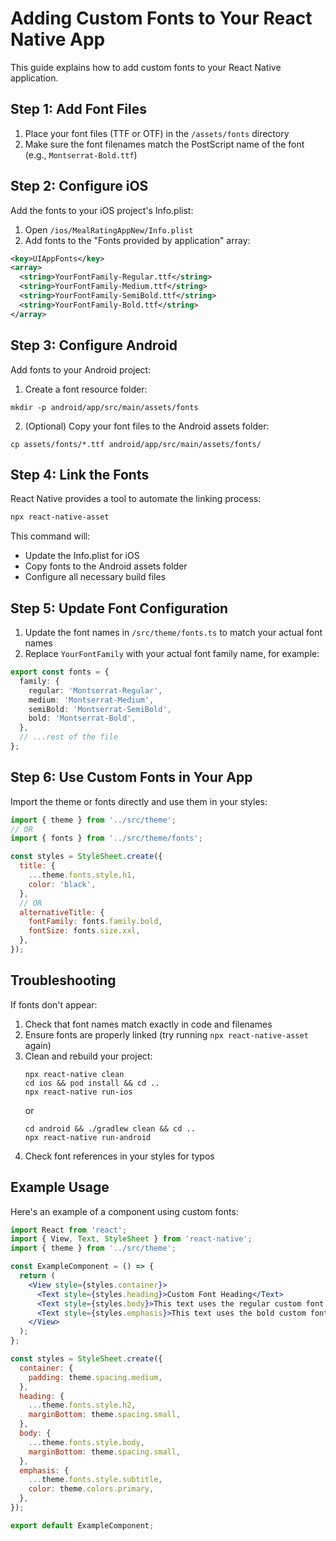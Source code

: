 # Adding Custom Fonts to Your React Native App

This guide explains how to add custom fonts to your React Native application.

## Step 1: Add Font Files

1. Place your font files (TTF or OTF) in the `/assets/fonts` directory
2. Make sure the font filenames match the PostScript name of the font (e.g., `Montserrat-Bold.ttf`)

## Step 2: Configure iOS

Add the fonts to your iOS project's Info.plist:

1. Open `/ios/MealRatingAppNew/Info.plist`
2. Add fonts to the "Fonts provided by application" array:

```xml
<key>UIAppFonts</key>
<array>
  <string>YourFontFamily-Regular.ttf</string>
  <string>YourFontFamily-Medium.ttf</string>
  <string>YourFontFamily-SemiBold.ttf</string>
  <string>YourFontFamily-Bold.ttf</string>
</array>
```

## Step 3: Configure Android

Add fonts to your Android project:

1. Create a font resource folder:
```
mkdir -p android/app/src/main/assets/fonts
```

2. (Optional) Copy your font files to the Android assets folder:
```
cp assets/fonts/*.ttf android/app/src/main/assets/fonts/
```

## Step 4: Link the Fonts

React Native provides a tool to automate the linking process:

```bash
npx react-native-asset
```

This command will:
- Update the Info.plist for iOS
- Copy fonts to the Android assets folder
- Configure all necessary build files

## Step 5: Update Font Configuration

1. Update the font names in `/src/theme/fonts.ts` to match your actual font names
2. Replace `YourFontFamily` with your actual font family name, for example:

```typescript
export const fonts = {
  family: {
    regular: 'Montserrat-Regular',
    medium: 'Montserrat-Medium',
    semiBold: 'Montserrat-SemiBold',
    bold: 'Montserrat-Bold',
  },
  // ...rest of the file
};
```

## Step 6: Use Custom Fonts in Your App

Import the theme or fonts directly and use them in your styles:

```jsx
import { theme } from '../src/theme';
// OR
import { fonts } from '../src/theme/fonts';

const styles = StyleSheet.create({
  title: {
    ...theme.fonts.style.h1,
    color: 'black',
  },
  // OR
  alternativeTitle: {
    fontFamily: fonts.family.bold,
    fontSize: fonts.size.xxl,
  },
});
```

## Troubleshooting

If fonts don't appear:

1. Check that font names match exactly in code and filenames
2. Ensure fonts are properly linked (try running `npx react-native-asset` again)
3. Clean and rebuild your project:
   ```
   npx react-native clean
   cd ios && pod install && cd ..
   npx react-native run-ios
   ```
   or
   ```
   cd android && ./gradlew clean && cd ..
   npx react-native run-android
   ```
4. Check font references in your styles for typos

## Example Usage

Here's an example of a component using custom fonts:

```jsx
import React from 'react';
import { View, Text, StyleSheet } from 'react-native';
import { theme } from '../src/theme';

const ExampleComponent = () => {
  return (
    <View style={styles.container}>
      <Text style={styles.heading}>Custom Font Heading</Text>
      <Text style={styles.body}>This text uses the regular custom font.</Text>
      <Text style={styles.emphasis}>This text uses the bold custom font.</Text>
    </View>
  );
};

const styles = StyleSheet.create({
  container: {
    padding: theme.spacing.medium,
  },
  heading: {
    ...theme.fonts.style.h2,
    marginBottom: theme.spacing.small,
  },
  body: {
    ...theme.fonts.style.body,
    marginBottom: theme.spacing.small,
  },
  emphasis: {
    ...theme.fonts.style.subtitle,
    color: theme.colors.primary,
  },
});

export default ExampleComponent;
```